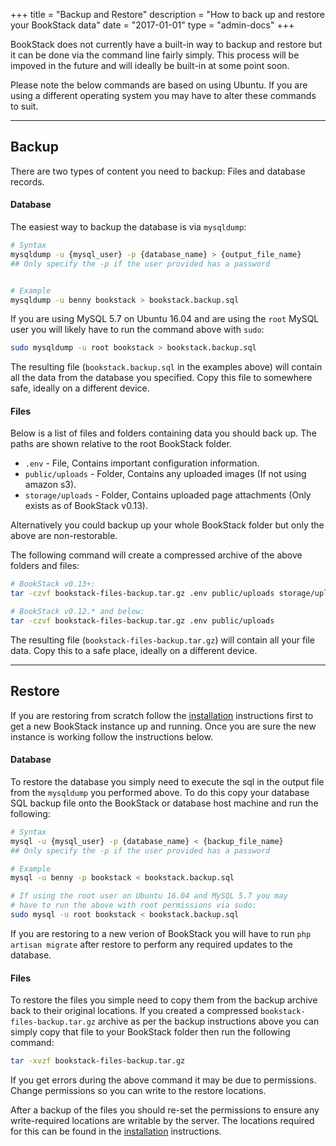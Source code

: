+++
title = "Backup and Restore"
description = "How to back up and restore your BookStack data"
date = "2017-01-01"
type = "admin-docs"
+++

BookStack does not currently have a built-in way to backup and restore but it
can be done via the command line fairly simply. This process will be impoved in
the future and will ideally be built-in at some point soon.

Please note the below commands are based on using Ubuntu. If you are using a
different operating system you may have to alter these commands to suit.

---

## Backup

There are two types of content you need to backup: Files and database records.

#### Database

The easiest way to backup the database is via `mysqldump`:

```bash
# Syntax
mysqldump -u {mysql_user} -p {database_name} > {output_file_name}
## Only specify the -p if the user provided has a password


# Example
mysqldump -u benny bookstack > bookstack.backup.sql
```

If you are using MySQL 5.7 on Ubuntu 16.04 and are using the `root` MySQL
user you will likely have to run the command above with `sudo`:

```bash
sudo mysqldump -u root bookstack > bookstack.backup.sql
```

The resulting file (`bookstack.backup.sql` in the examples above) will contain
all the data from the database you specified. Copy this file to somewhere safe,
ideally on a different device.

#### Files

Below is a list of files and folders containing data you should back up. The paths
are shown relative to the root BookStack folder.

* `.env` - File, Contains important configuration information.
* `public/uploads` - Folder, Contains any uploaded images (If not using amazon s3).
* `storage/uploads` - Folder, Contains uploaded page attachments (Only exists as of BookStack v0.13).

Alternatively you could backup up your whole BookStack folder but only the above
are non-restorable.

The following command will create a compressed archive of the above folders and
files:

```bash
# BookStack v0.13+:
tar -czvf bookstack-files-backup.tar.gz .env public/uploads storage/uploads

# BookStack v0.12.* and below:
tar -czvf bookstack-files-backup.tar.gz .env public/uploads
```

The resulting file (`bookstack-files-backup.tar.gz`) will contain all your file
data. Copy this to a safe place, ideally on a different device.

---

## Restore

If you are restoring from scratch follow the
[installation](/docs/admin/installation)
instructions first to get a new BookStack instance up and running. Once you are
sure the new instance is working follow the instructions below.

#### Database

To restore the database you simply need to execute the sql in the output file from the `mysqldump`
you performed above. To do this copy your database SQL backup file onto the
BookStack or database host machine and run the following:

```bash
# Syntax
mysql -u {mysql_user} -p {database_name} < {backup_file_name}
## Only specify the -p if the user provided has a password

# Example
mysql -u benny -p bookstack < bookstack.backup.sql

# If using the root user on Ubuntu 16.04 and MySQL 5.7 you may
# have to run the above with root permissions via sudo:
sudo mysql -u root bookstack < bookstack.backup.sql
```

If you are restoring to a new verion of BookStack you will have to run
`php artisan migrate` after restore to perform any required updates to the database.

#### Files

To restore the files you simple need to copy them from the backup archive
back to their original locations.  If you created a compressed `bookstack-files-backup.tar.gz`
archive as per the backup instructions above you can simply copy that file to
your BookStack folder then run the following command:

```bash
tar -xvzf bookstack-files-backup.tar.gz
```

If you get errors during the above command it may be due to permissions.
Change permissions so you can write to the restore locations.

After a backup of the files you should re-set the permissions to ensure any write-required
locations are writable by the server. The locations required for this can be
found in the [installation](/docs/admin/installation)
instructions.
